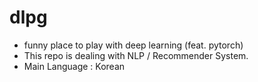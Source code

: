 # dlpg
- funny place to play with deep learning (feat. pytorch)
- This repo is dealing with NLP / Recommender System.
- Main Language : Korean
